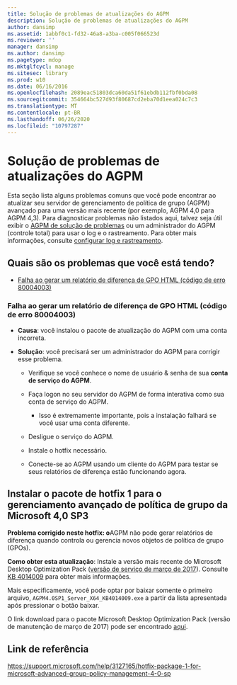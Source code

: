 ```yaml
---
title: Solução de problemas de atualizações do AGPM
description: Solução de problemas de atualizações do AGPM
author: dansimp
ms.assetid: 1abbf0c1-fd32-46a8-a3ba-c005f066523d
ms.reviewer: ''
manager: dansimp
ms.author: dansimp
ms.pagetype: mdop
ms.mktglfcycl: manage
ms.sitesec: library
ms.prod: w10
ms.date: 06/16/2016
ms.openlocfilehash: 2089eac51803dca60da51f61ebdb112fbf0bda08
ms.sourcegitcommit: 354664bc527d93f80687cd2eba70d1eea024c7c3
ms.translationtype: MT
ms.contentlocale: pt-BR
ms.lasthandoff: 06/26/2020
ms.locfileid: "10797287"
---
```

# Solução de problemas de atualizações do AGPM

Esta seção lista alguns problemas comuns que você pode encontrar ao atualizar seu servidor de gerenciamento de política de grupo (AGPM) avançado para uma versão mais recente (por exemplo, AGPM 4,0 para AGPM 4,3). Para diagnosticar problemas não listados aqui, talvez seja útil exibir o [AGPM de solução de problemas](troubleshooting-agpm-agpm40.md) ou um administrador do AGPM (controle total) para usar o log e o rastreamento. Para obter mais informações, consulte [configurar log e rastreamento](configure-logging-and-tracing-agpm40.md).

## Quais são os problemas que você está tendo?

-   [Falha ao gerar um relatório de diferença de GPO HTML (código de erro 80004003)](#bkmk-error-80004003)

### <a href="" id="bkmk-error-80004003"></a>Falha ao gerar um relatório de diferença de GPO HTML (código de erro 80004003)

-   **Causa**: você instalou o pacote de atualização do AGPM com uma conta incorreta.

-   **Solução**: você precisará ser um administrador do AGPM para corrigir esse problema.
    
    -   Verifique se você conhece o nome de usuário & senha de sua **conta de serviço do AGPM**.

    -   Faça logon no seu servidor do AGPM de forma interativa como sua conta de serviço do AGPM.
        
        -   Isso é extremamente importante, pois a instalação falhará se você usar uma conta diferente.

    -   Desligue o serviço do AGPM.
    
    -   Instale o hotfix necessário.
    
    -   Conecte-se ao AGPM usando um cliente do AGPM para testar se seus relatórios de diferença estão funcionando agora.
    
## Instalar o pacote de hotfix 1 para o gerenciamento avançado de política de grupo da Microsoft 4,0 SP3
    
**Problema corrigido neste hotfix: o**AGPM não pode gerar relatórios de diferença quando controla ou gerencia novos objetos de política de grupo (GPOs).

**Como obter esta atualização**: Instale a versão mais recente do Microsoft Desktop Optimization Pack ([versão de serviço de março de 2017](https://www.microsoft.com/download/details.aspx?id=54967)). Consulte [KB 4014009](https://support.microsoft.com/help/4014009/) para obter mais informações.

Mais especificamente, você pode optar por baixar somente o primeiro arquivo, `AGPM4.0SP1_Server_X64_KB4014009.exe` a partir da lista apresentada após pressionar o botão baixar.
      
O link download para o pacote Microsoft Desktop Optimization Pack (versão de manutenção de março de 2017) pode ser encontrado [aqui](https://www.microsoft.com/download/details.aspx?id=54967).
      
      
## Link de referência
https://support.microsoft.com/help/3127165/hotfix-package-1-for-microsoft-advanced-group-policy-management-4-0-sp
      
